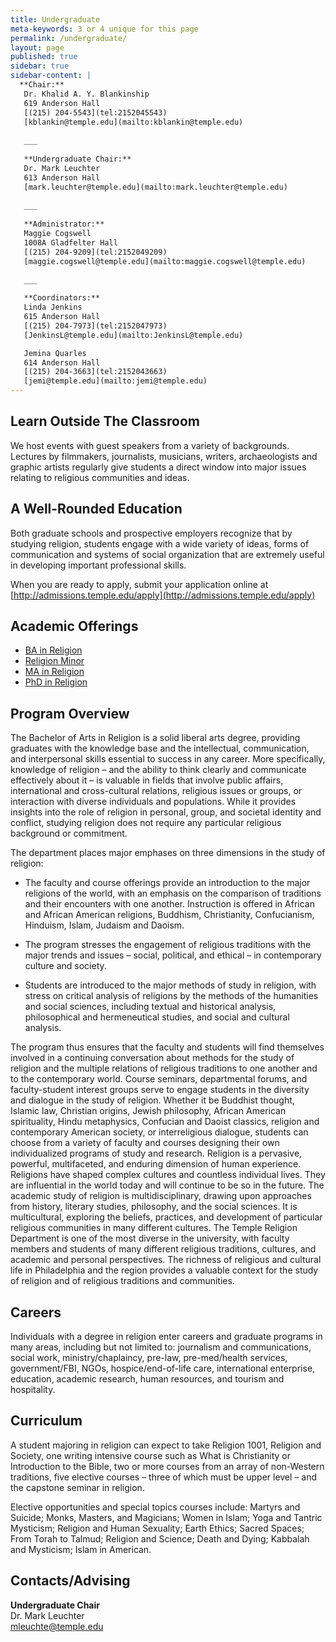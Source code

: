 ```yaml
---
title: Undergraduate
meta-keywords: 3 or 4 unique for this page
permalink: /undergraduate/
layout: page
published: true
sidebar: true
sidebar-content: |
  **Chair:**  
   Dr. Khalid A. Y. Blankinship  
   619 Anderson Hall  
   [(215) 204-5543](tel:2152045543)  
   [kblankin@temple.edu](mailto:kblankin@temple.edu)  
   
   ___
   
   **Undergraduate Chair:**  
   Dr. Mark Leuchter  
   613 Anderson Hall    
   [mark.leuchter@temple.edu](mailto:mark.leuchter@temple.edu)  
   
   ___
   
   **Administrator:**  
   Maggie Cogswell  
   1008A Gladfelter Hall   
   [(215) 204-9209](tel:2152049209)  
   [maggie.cogswell@temple.edu](mailto:maggie.cogswell@temple.edu)  
   
   ___

   **Coordinators:**  
   Linda Jenkins  
   615 Anderson Hall    
   [(215) 204-7973](tel:2152047973)   
   [JenkinsL@temple.edu](mailto:JenkinsL@temple.edu)  

   Jemina Quarles  
   614 Anderson Hall    
   [(215) 204-3663](tel:2152043663)  
   [jemi@temple.edu](mailto:jemi@temple.edu)
---
```


## Learn Outside The Classroom

We host events with guest speakers from a variety of backgrounds. Lectures by filmmakers, journalists, musicians, writers, archaeologists and graphic artists regularly give students a direct window into major issues relating to religious communities and ideas.

## A Well-Rounded Education

Both graduate schools and prospective employers recognize that by studying religion, students engage with a wide variety of ideas, forms of communication and systems of social organization that are extremely useful in developing important professional skills.

When you are ready to apply, submit your application online at [http://admissions.temple.edu/apply](http://admissions.temple.edu/apply)

## Academic Offerings

- [BA in Religion](http://bulletin.temple.edu/undergraduate/liberal-arts/religion/ba-religion/)
- [Religion Minor](http://bulletin.temple.edu/undergraduate/liberal-arts/religion/minor-religion/)
- [MA in Religion](http://bulletin.temple.edu/graduate/scd/cla/religion-ma/)
- [PhD in Religion](http://bulletin.temple.edu/graduate/scd/cla/religion-phd/)

## Program Overview

The Bachelor of Arts in Religion is a solid liberal arts degree, providing graduates with the knowledge base and the intellectual, communication, and interpersonal skills essential to success in any career. More specifically, knowledge of religion – and the ability to think clearly and communicate effectively about it – is valuable in fields that involve public affairs, international and cross-cultural relations, religious issues or groups, or interaction with diverse individuals and populations. While it provides insights into the role of religion in personal, group, and societal identity and conflict, studying religion does not require any particular religious background or commitment.

The department places major emphases on three dimensions in the study of religion:

- The faculty and course offerings provide an introduction to the major religions of the world, with an emphasis on the comparison of traditions and their encounters with one another. Instruction is offered in African and African American religions, Buddhism, Christianity, Confucianism, Hinduism, Islam, Judaism and Daoism.

- The program stresses the engagement of religious traditions with the major trends and issues – social, political, and ethical – in contemporary culture and society. 

- Students are introduced to the major methods of study in religion, with stress on critical analysis of religions by the methods of the humanities and social sciences, including textual and historical analysis, philosophical and hermeneutical studies, and social and cultural analysis.

The program thus ensures that the faculty and students will find themselves involved in a continuing conversation about methods for the study of religion and the multiple relations of religious traditions to one another and to the contemporary world. Course seminars, departmental forums, and faculty-student interest groups serve to engage students in the diversity and dialogue in the study of religion.
Whether it be Buddhist thought, Islamic law, Christian origins, Jewish philosophy, African American spirituality, Hindu metaphysics, Confucian and Daoist classics, religion and contemporary American society, or interreligious dialogue, students can choose from a variety of faculty and courses designing their own individualized programs of study and research. Religion is a pervasive, powerful, multifaceted, and enduring dimension of human experience. Religions have shaped complex cultures and countless individual lives. They are influential in the world today and will continue to be so in the future. The academic study of religion is multidisciplinary, drawing upon approaches from history, literary studies, philosophy, and the social sciences. It is multicultural, exploring the beliefs, practices, and development of particular religious communities in many different cultures. The Temple Religion Department is one of the most diverse in the university, with faculty members and students of many different religious traditions, cultures, and academic and personal perspectives. The richness of religious and cultural life in Philadelphia and the region provides a valuable context for the study of religion and of religious traditions and communities.

## Careers

Individuals with a degree in religion enter careers and graduate programs in many areas, including but not limited to: journalism and communications, social work, ministry/chaplaincy, pre-law, pre-med/health services, government/FBI, NGOs, hospice/end-of-life care, international enterprise, education, academic research, human resources, and tourism and hospitality.


## Curriculum

A student majoring in religion can expect to take Religion 1001, Religion and Society, one writing intensive course such as What is Christianity or Introduction to the Bible, two or more courses from an array of non-Western traditions, five elective courses – three of which must be upper level – and the capstone seminar in religion.

Elective opportunities and special topics courses include: Martyrs and Suicide; Monks, Masters, and Magicians; Women in Islam; Yoga and Tantric Mysticism; Religion and Human Sexuality; Earth Ethics; Sacred Spaces; From Torah to Talmud; Religion and Science; Death and Dying; Kabbalah and Mysticism; Islam in American.

## Contacts/Advising

**Undergraduate Chair<br/>**
Dr. Mark Leuchter<br/>
[mleuchte@temple.edu](mailto:mleuchte@temple.edu)<br/>

